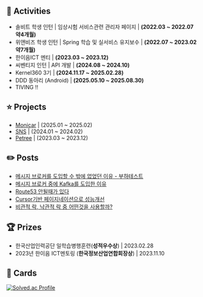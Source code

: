 ## 📔 Activities
- 솔비트 학생 인턴 | 임상시험 서비스관련 관리자 페이지 | **(2022.03 ~ 2022.07 약4개월)**
- 위앤비즈 학생 인턴 | Spring 학습 및 실서비스 유지보수 | **(2022.07 ~ 2023.02 약7개월)**
- 한이음ICT 멘티 | **(2023.03 ~ 2023.12)**
- 씨벤티지 인턴 | API 개발 | **(2024.08 ~ 2024.10)**
- Kernel360 3기 | **(2024.11.17 ~ 2025.02.28)**
- DDD 동아리 (Android) | **(2025.05.10 ~ 2025.08.30)**
- TIVING !! 

## ⭐ Projects
- [Monicar](https://github.com/Kernel360/KDEV3_monicar_BE) | (2025.01 ~ 2025.02)
- [SNS](https://github.com/Suxxxxhyun/sns-project) | (2024.01 ~ 2024.02) 
- [Petree](https://github.com/next-petree/backend) | (2023.03 ~ 2023.12)

## ✏️ Posts
- [메시지 브로커를 도입할 수 밖에 없었던 이유 - 부하테스트](https://www.canva.com/design/DAGfcRy6xGE/q6HvKo_qZ0ftXHH79zK6rg/edit?utm_content=DAGfcRy6xGE&utm_campaign=designshare&utm_medium=link2&utm_source=sharebutton)
- [메시지 브로커 중에 Kafka를 도입한 이유](https://github.com/Kernel360/KDEV3_monicar_BE/wiki/%EB%A9%94%EC%8B%9C%EC%A7%80-%EB%B8%8C%EB%A1%9C%EC%BB%A4-%EC%A4%91%EC%97%90-Kafka%EB%A5%BC-%EB%8F%84%EC%9E%85%ED%95%9C-%EC%9D%B4%EC%9C%A0)
- [Route53 안될때가 있다](https://github.com/Kernel360/KDEV3_monicar_BE/wiki/Route53-%EC%95%88%EB%90%A0%EB%95%8C%EA%B0%80-%EC%9E%88%EB%8B%A4.)
- [Cursor기반 페이지네이션으로 성능개선](https://qkrtngus116.tistory.com/91)
- [비관적 락, 낙관적 락 중 어떤것을 사용할까?](https://qkrtngus116.tistory.com/90)

  
## 🏆 Prizes
- 한국산업인력공단 일학습병행훈련(**성적우수상**) | 2023.02.28
- 2023년 한이음 ICT멘토링 (**한국정보산업연합회장상**) | 2023.11.10

## 📙 Cards
[![Solved.ac Profile](http://mazassumnida.wtf/api/generate_badge?boj=qkrtngus116)](https://solved.ac/qkrtngus116)
